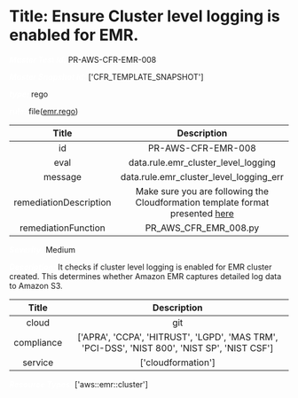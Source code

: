 



# Title: Ensure Cluster level logging is enabled for EMR.


***<font color="white">Master Test Id:</font>*** PR-AWS-CFR-EMR-008

***<font color="white">Master Snapshot Id:</font>*** ['CFR_TEMPLATE_SNAPSHOT']

***<font color="white">type:</font>*** rego

***<font color="white">rule:</font>*** file([emr.rego])  
  
  
  
  

|Title|Description|
| :---: | :---: |
|id|PR-AWS-CFR-EMR-008|
|eval|data.rule.emr_cluster_level_logging|
|message|data.rule.emr_cluster_level_logging_err|
|remediationDescription|Make sure you are following the Cloudformation template format presented <a href='https://docs.aws.amazon.com/AWSCloudFormation/latest/UserGuide/aws-resource-elasticmapreduce-cluster.html' target='_blank'>here</a>|
|remediationFunction|PR_AWS_CFR_EMR_008.py|


***<font color="white">Severity:</font>*** Medium

***<font color="white">Description:</font>*** It checks if cluster level logging is enabled for EMR cluster created. This determines whether Amazon EMR captures detailed log data to Amazon S3.  
  
  

|Title|Description|
| :---: | :---: |
|cloud|git|
|compliance|['APRA', 'CCPA', 'HITRUST', 'LGPD', 'MAS TRM', 'PCI-DSS', 'NIST 800', 'NIST SP', 'NIST CSF']|
|service|['cloudformation']|


***<font color="white">Resource Types:</font>*** ['aws::emr::cluster']


[emr.rego]: https://github.com/prancer-io/prancer-compliance-test/tree/master/aws/iac/emr.rego
